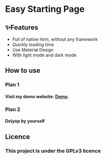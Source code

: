# Easy Starting Page

## ✨Features
- Full of native html, without any framework
- Quickly loading time
- Use Material Design
- With light mode and dark mode

## How to use

### Plan 1
#### Visit my demo website: [Demo](https://esp.0x0025.eu.org).

### Plan 2
#### Delyop by yourself

## Licence
### This project is under the GPLv3 licence
